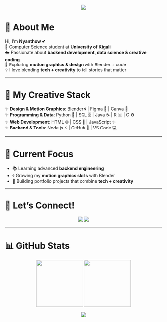 <!-- Custom Banner -->
<p align="center">
  <img src="https://capsule-render.vercel.app/api?type=waving&color=FFB6C1&height=150&section=header&text=✨%20Hey%20I'm%20Nyanthow%20✨&fontSize=30&fontColor=ffffff&animation=twinkling" />
</p>

# 🌸 About Me  
Hi, I’m **Nyanthow** 💕  
🎀 Computer Science student at **University of Kigali**  
☁️ Passionate about **backend development, data science & creative coding**  
🌱 Exploring **motion graphics & design** with Blender + code  
💡 I love blending **tech + creativity** to tell stories that matter  

---

# 🎨 My Creative Stack  
✨ **Design & Motion Graphics**: Blender 🌀 | Figma 🎨 | Canva 🌸  
✨ **Programming & Data**: Python 🐍 | SQL 🗄️ | Java ☕ | R 📊 | C ⚙️  
✨ **Web Development**: HTML 🌐 | CSS 🎀 | JavaScript ✨  
✨ **Backend & Tools**: Node.js ⚡ | GitHub 🖤 | VS Code 💻  

---

# 💫 Current Focus  
- 📚 Learning advanced **backend engineering**  
- 🌀 Growing my **motion graphics skills** with Blender  
- 🚀 Building portfolio projects that combine **tech + creativity**  

---

# 🌷 Let’s Connect!  
<p align="center">
  <a href="https://github.com/nyanthow"><img src="https://img.shields.io/badge/GitHub-181717?style=for-the-badge&logo=github&logoColor=white" /></a>
  <a href="mailto:Nyanthowjohn@gmail.com"><img src="https://img.shields.io/badge/Email-FFB6C1?style=for-the-badge&logo=gmail&logoColor=white" /></a>
</p>

---

# 📊 GitHub Stats  
<p align="center">
  <img src="https://github-readme-stats.vercel.app/api?username=nyanthow&show_icons=true&theme=rose_pine&title_color=FF69B4&icon_color=FFB6C1&text_color=ffffff&bg_color=2E2E2E" height="150" />
  <img src="https://github-readme-streak-stats.herokuapp.com/?user=nyanthow&theme=rose_pine&ring=FF69B4&fire=FFB6C1&currStreakLabel=ffffff" height="150" />
</p>

<!-- Footer Banner -->
<p align="center">
  <img src="https://capsule-render.vercel.app/api?type=waving&color=FFB6C1&height=120&section=footer"/>
</p>
